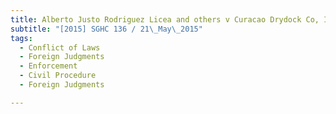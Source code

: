 ```yaml
---
title: Alberto Justo Rodriguez Licea and others v Curacao Drydock Co, Inc 
subtitle: "[2015] SGHC 136 / 21\_May\_2015"
tags:
  - Conflict of Laws
  - Foreign Judgments
  - Enforcement
  - Civil Procedure
  - Foreign Judgments

---
```


